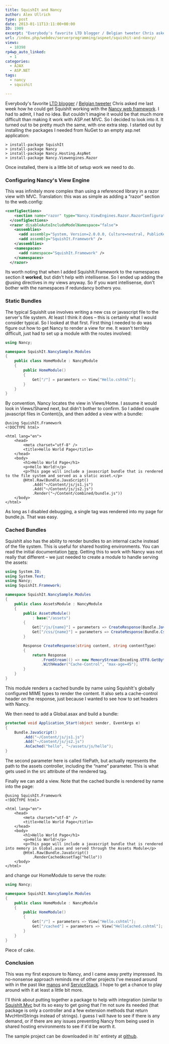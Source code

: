 ```yaml
---
title: SquishIt and Nancy
author: Alex Ullrich
type: post
date: 2013-01-11T13:11:00+00:00
ID: 1909
excerpt: "Everybody's favorite LTD blogger / Belgian tweeter Chris asked me last week how he could get SquishIt working with the Nancy web framework.  I had to admit, I had no idea.  But couldn't imagine it would be that much more difficult than making it work wi&hellip;"
url: /index.php/webdev/serverprogramming/aspnet/squishit-and-nancy/
views:
  - 18398
rp4wp_auto_linked:
  - 1
categories:
  - AJAX
  - ASP.NET
tags:
  - nancy
  - squishit

---
```

Everybody's favorite [LTD blogger][1] / [Belgian tweeter][2] Chris asked me last week how he could get SquishIt working with the [Nancy web framework][3]. I had to admit, I had no idea. But couldn't imagine it would be that much more difficult than making it work with ASP.net MVC. So I decided to look into it. It turned out to be pretty much the same, with one extra step. I started out by installing the packages I needed from NuGet to an empty asp.net application:

```text
> install-package SquishIt
> install-package Nancy
> install-package Nancy.Hosting.AspNet
> install-package Nancy.Viewengines.Razor
```

Once installed, there is a little bit of setup work we need to do.

### Configuring Nancy's View Engine

This was infinitely more complex than using a referenced library in a razor view with MVC. Translation: this was as simple as adding a “razor” section to the web.config:

```xml
<configSections>
    <section name="razor" type="Nancy.ViewEngines.Razor.RazorConfigurationSection, Nancy.ViewEngines.Razor" />
  </configSections>
  <razor disableAutoIncludeModelNamespace="false">
    <assemblies>
      <add assembly="System, Version=2.0.0.0, Culture=neutral, PublicKeyToken=b77a5c561934e089" />
      <add assembly="SquishIt.Framework" />
    </assemblies>
    <namespaces>
      <add namespace="SquishIt.Framework" />
    </namespaces>
  </razor>
```

Its worth noting that when I added SquishIt.Framework to the namespaces section it **worked**, but didn't help with intellisense. So I ended up adding the @using directives in my views anyway. So if you want intellisense, don't bother with the namespaces if redundancy bothers you.

### Static Bundles

The typical SquishIt use involves writing a new css or javascript file to the server's file system. At least I think it does – this is certainly what I would consider typical. So I looked at that first. First thing I needed to do was figure out how to get Nancy to render a view for me. It wasn't terribly difficult, just had to set up a module with the routes involved:

```csharp
using Nancy;

namespace SquishIt.NancySample.Modules
{
    public class HomeModule : NancyModule
    {
        public HomeModule()
        {
            Get["/"] = parameters => View["Hello.cshtml"];
        }
    }
}
```

By convention, Nancy locates the view in Views/Home. I assume it would look in Views/Shared next, but didn't bother to confirm. So I added couple javascript files in Content/js, and then added a view with a bundle:

```razor
@using SquishIt.Framework
<!DOCTYPE html>

<html lang="en">
    <head>
        <meta charset="utf-8" />
        <title>Hello World Page</title>
    </head>
    <body>
        <h1>Hello World Page</h1>
        <p>Hello World!</p>
        <p>This page will include a javascript bundle that is rendered to the file system and served as a static asset.</p>
        @Html.Raw(Bundle.JavaScript()
            .Add("~/Content/js/js1.js")
            .Add("~/Content/js/js2.js")
            .Render("~/Content/combined/bundle.js"))
    </body>
</html>
```

As long as I disabled debugging, a single tag was rendered into my page for bundle.js. That was easy.

### Cached Bundles

SquishIt also has the ability to render bundles to an internal cache instead of the file system. This is useful for shared hosting environments. You can read the initial documentation [here][4]. Getting this to work with Nancy was not really that different – we just needed to create a module to handle serving the assets:

```csharp
using System.IO;
using System.Text;
using Nancy;
using SquishIt.Framework;

namespace SquishIt.NancySample.Modules
{
    public class AssetsModule : NancyModule
    {
        public AssetsModule()
            : base("/assets")
        {
            Get["/js/{name}"] = parameters => CreateResponse(Bundle.JavaScript().RenderCached((string)parameters.name), Configuration.Instance.JavascriptMimeType);
            Get["/css/{name}"] = parameters => CreateResponse(Bundle.Css().RenderCached((string)parameters.name), Configuration.Instance.CssMimeType);
        }

        Response CreateResponse(string content, string contentType)
        {
            return Response
                .FromStream(() => new MemoryStream(Encoding.UTF8.GetBytes(content)), contentType)
                .WithHeader("Cache-Control", "max-age=45");
        }
    }
}
```

This module renders a cached bundle by name using SquishIt's globally configured MIME types to render the content. It also sets a cache-control header on the response, just because I wanted to see how to set headers with Nancy.

We then need to add a Global.asax and build a bundle:

```csharp
protected void Application_Start(object sender, EventArgs e)
{
    Bundle.JavaScript()
        .Add("~/Content/js/js1.js")
        .Add("~/Content/js/js2.js")
        .AsCached("hello", "~/assets/js/hello");
}
```

The second parameter here is called filePath, but actually represents the path to the assets controller, including the “name” parameter. This is what gets used in the src attribute of the rendered tag.

Finally we can add a view. Note that the cached bundle is rendered by name into the page:

```razor
@using SquishIt.Framework
<!DOCTYPE html>

<html lang="en">
    <head>
        <meta charset="utf-8" />
        <title>Hello World Page</title>
    </head>
    <body>
        <h1>Hello World Page</h1>
        <p>Hello World!</p>
        <p>This page will include a javascript bundle that is rendered into memory in Global.asax and served through the Assets Module</p>
        @Html.Raw(Bundle.JavaScript()
            .RenderCachedAssetTag("hello"))
    </body>
</html>
```

and change our HomeModule to serve the route:

```csharp
using Nancy;

namespace SquishIt.NancySample.Modules
{
    public class HomeModule : NancyModule
    {
        public HomeModule()
        {
            Get["/"] = parameters => View["Hello.cshtml"];
            Get["/cached"] = parameters => View["HelloCached.cshtml"];
        }
    }
}
```

Piece of cake.

### Conclusion

This was my first exposure to Nancy, and I came away pretty impressed. Its no-nonsense approach reminds me of other projects I've messed around with in the past like [manos][5] and [ServiceStack][6]. I hope to get a chance to play around with it at least a little bit more.

I'll think about putting together a package to help with integration (similar to [SquishIt.Mvc][7] but its so easy to get going that I'm not sure its needed (that package is only a controller and a few extension methods that return MvcHtmlStrings instead of strings). I guess I will have to see if there is any demand, or if there are any issues preventing Nancy from being used in shared hosting environments to see if it'd be worth it.

The sample project can be downloaded in its' entirety at [github][8].

 [1]: /index.php/All/?disp=authdir&author=7
 [2]: http://twitter.com/chrissie1
 [3]: http://nancyfx.org/
 [4]: https://github.com/jetheredge/SquishIt/wiki/Using-SquishIt-programmatically-without-the-file-system
 [5]: http://manosdemono.org/
 [6]: http://servicestack.net/
 [7]: http://nuget.org/packages/SquishIt.Mvc/
 [8]: https://github.com/AlexCuse/SquishIt.NancySample/tree/blog-20130111
